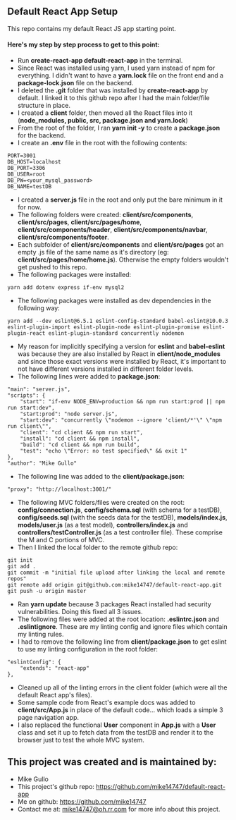 ## Default React App Setup
This repo contains my default React JS app starting point.

#### Here's my step by step process to get to this point:

* Run **create-react-app default-react-app** in the terminal.
* Since React was installed using yarn, I used yarn instead of npm for everything. I didn't want to have a **yarn.lock** file on the front end and a **package-lock.json** file on the backend.
* I deleted the **.git** folder that was installed by **create-react-app** by default. I linked it to this github repo after I had the main folder/file structure in place.
* I created a **client** folder, then moved all the React files into it (**node_modules, public, src, package.json and yarn.lock**)
* From the root of the folder, I ran **yarn init -y** to create a **package.json** for the backend.
* I create an **.env** file in the root with the following contents:
```
PORT=3001
DB_HOST=localhost
DB_PORT=3306
DB_USER=root
DB_PW=<your_mysql_password>
DB_NAME=testDB
```
* I created a **server.js** file in the root and only put the bare minimum in it for now.
* The following folders were created: **client/src/components**, **client/src/pages**, **client/src/pages/home**, **client/src/components/header**, **client/src/components/navbar**, **client/src/components/footer**.
* Each subfolder of **client/src/components** and **client/src/pages** got an empty .js file of the same name as it's directory (eg: **client/src/pages/home/home.js**). Otherwise the empty folders wouldn't get pushed to this repo.
* The following packages were installed:
```
yarn add dotenv express if-env mysql2
```
* The following packages were installed as dev dependencies in the following way:
```
yarn add --dev eslint@6.5.1 eslint-config-standard babel-eslint@10.0.3 eslint-plugin-import eslint-plugin-node eslint-plugin-promise eslint-plugin-react eslint-plugin-standard concurrently nodemon
```
* My reason for implicitly specifying a version for **eslint** and **babel-eslint** was because they are also installed by React in **client/node_modules** and since those exact versions were installed by React, it's important to not have different versions installed in different folder levels.
* The following lines were added to **package.json**:
```
"main": "server.js",
"scripts": {
    "start": "if-env NODE_ENV=production && npm run start:prod || npm run start:dev",
    "start:prod": "node server.js",
    "start:dev": "concurrently \"nodemon --ignore 'client/*'\" \"npm run client\"",
    "client": "cd client && npm run start",
    "install": "cd client && npm install",
    "build": "cd client && npm run build",
    "test": "echo \"Error: no test specified\" && exit 1"
},
"author": "Mike Gullo"
```
* The following line was added to the **client/package.json**:
```
"proxy": "http://localhost:3001/"
```
* The following MVC folders/files were created on the root: **config/connection.js**, **config/schema.sql** (with schema for a testDB), **config/seeds.sql** (with the seeds data for the testDB), **models/index.js**, **models/user.js** (as a test model), **controllers/index.js** and **controllers/testController.js** (as a test controller file). These comprise the M and C portions of MVC.
* Then I linked the local folder to the remote github repo:
```
git init
git add .
git commit -m "initial file upload after linking the local and remote repos"
git remote add origin git@github.com:mike14747/default-react-app.git
git push -u origin master
```
* Ran **yarn update** because 3 packages React installed had security vulnerabilities. Doing this fixed all 3 issues.
* The following files were added at the root location: **.eslintrc.json** and **.eslintignore**. These are my linting config and ignore files which contain my linting rules.
* I had to remove the following line from **client/package.json** to get eslint to use my linting configuration in the root folder:
```
"eslintConfig": {
    "extends": "react-app"
},
```
* Cleaned up all of the linting errors in the client folder (which were all the default React app's files).
* Some sample code from React's example docs was added to **client/src/App.js** in place of the default code... which loads a simple 3 page navigation app.
* I also replaced the functional **User** component in **App.js** with a **User** class and set it up to fetch data from the testDB and render it to the browser just to test the whole MVC system.

## This project was created and is maintained by:

* Mike Gullo
* This project's github repo: https://github.com/mike14747/default-react-app
* Me on github: https://github.com/mike14747
* Contact me at: mike14747@oh.rr.com for more info about this project.